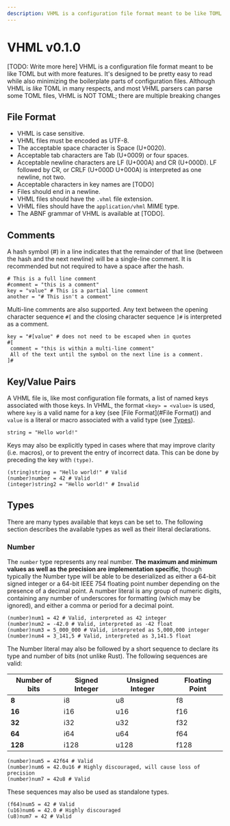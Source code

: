 ```yaml
---
description: VHML is a configuration file format meant to be like TOML but with more features.
---
```


# VHML v0.1.0

[TODO: Write more here] VHML is a configuration file format meant to be like TOML but with more features. It's designed to be pretty easy to read while also minimizing the boilerplate parts of configuration files. Although VHML is *like* TOML in many respects, and most VHML parsers can parse some TOML files, VHML is NOT TOML; there are multiple breaking changes

## File Format

- VHML is case sensitive.
- VHML files must be encoded as UTF-8.
- The acceptable space character is Space (U+0020).
- Acceptable tab characters are Tab (U+0009) or four spaces.
- Acceptable newline characters are LF (U+000A) and CR (U+000D). LF followed by CR, or CRLF (U+000D U+000A) is interpreted as one newline, not two.
- Acceptable characters in key names are [TODO]
- Files should end in a newline.
- VHML files should have the `.vhml` file extension.
- VHML files should have the `application/vhml` MIME type.
- The ABNF grammar of VHML is available at [TODO].

## Comments

A hash symbol (#) in a line indicates that the remainder of that line (between the hash and the next newline) will be a single-line comment. It is recommended but not required to have a space after the hash.

```vhml
# This is a full line comment
#comment = "this is a comment"
key = "value" # This is a partial line comment
another = "# This isn't a comment"
```

Multi-line comments are also supported. Any text between the opening character sequence `#[` and the closing character sequence `]#` is interpreted as a comment.

```vhml
key = "#[value" # does not need to be escaped when in quotes
#[
 comment = "this is within a multi-line comment"
 All of the text until the symbol on the next line is a comment.
]#
```

## Key/Value Pairs

A VHML file is, like most configuration file formats, a list of named keys associated with those keys. In VHML, the format `<key> = <value>` is used, where `key` is a valid name for a key (see [File Format](#File Format)) and `value` is a literal or macro associated with a valid type (see [Types](#types)).

```vhml
string = "Hello world!"
```

Keys may also be explicitly typed in cases where that may improve clarity (i.e. macros), or to prevent the entry of incorrect data. This can be done by preceding the key with `(type)`.

```vhml
(string)string = "Hello world!" # Valid
(number)number = 42 # Valid
(integer)string2 = "Hello world!" # Invalid
```

## Types

There are many types available that keys can be set to. The following section describes the available types as well as their literal declarations.

### Number

The `number` type represents any real number. **The maximum and minimum values as well as the precision are implementation specific**, though typically the Number type will be able to be deserialized as either a 64-bit signed integer or a 64-bit IEEE 754 floating point number depending on the presence of a decimal point. A number literal is any group of numeric digits, containing any number of underscores for formatting (which may be ignored), and either a comma or period for a decimal point.

```vhml
(number)num1 = 42 # Valid, interpreted as 42 integer
(number)num2 = -42.0 # Valid, interpreted as -42 float
(number)num3 = 5_000_000 # Valid, interpreted as 5,000,000 integer
(number)num4 = 3_141,5 # Valid, interpreted as 3,141.5 float
```

The Number literal may also be followed by a short sequence to declare its type and number of bits (not unlike Rust). The following sequences are valid:

| **Number of bits** | **Signed Integer** | **Unsigned Integer** | **Floating Point** |
| ------------------ | ------------------ | -------------------- | ------------------ |
| **8**              | i8                 | u8                   | f8                 |
| **16**             | i16                | u16                  | f16                |
| **32**             | i32                | u32                  | f32                |
| **64**             | i64                | u64                  | f64                |
| **128**            | i128               | u128                 | f128               |

```vhml
(number)num5 = 42f64 # Valid
(number)num6 = 42.0u16 # Highly discouraged, will cause loss of precision
(number)num7 = 42u8 # Valid
```

These sequences may also be used as standalone types.

```vhml
(f64)num5 = 42 # Valid
(u16)num6 = 42.0 # Highly discouraged
(u8)num7 = 42 # Valid
```
